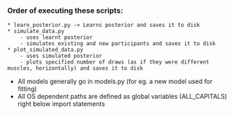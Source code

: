 ### Order of executing these scripts:
    * learn_posterior.py -> Learns posterior and saves it to disk
    * simulate_data.py
        - uses learnt posterior
        - simulates existing and new participants and saves it to disk
    * plot_simulated_data.py
        - uses simulated posterior
        - plots specified number of draws (as if they were different muscles, horizontally) and saves it to disk

* All models generally go in models.py (for eg. a new model used for fitting)
* All OS dependent paths are defined as global variables (ALL_CAPITALS) right below import statements
